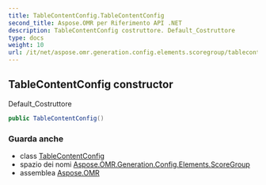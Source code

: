 ```yaml
---
title: TableContentConfig.TableContentConfig
second_title: Aspose.OMR per Riferimento API .NET
description: TableContentConfig costruttore. Default_Costruttore
type: docs
weight: 10
url: /it/net/aspose.omr.generation.config.elements.scoregroup/tablecontentconfig/tablecontentconfig/
---
```

## TableContentConfig constructor

Default_Costruttore

```csharp
public TableContentConfig()
```

### Guarda anche

* class [TableContentConfig](../)
* spazio dei nomi [Aspose.OMR.Generation.Config.Elements.ScoreGroup](../../tablecontentconfig/)
* assemblea [Aspose.OMR](../../../)


